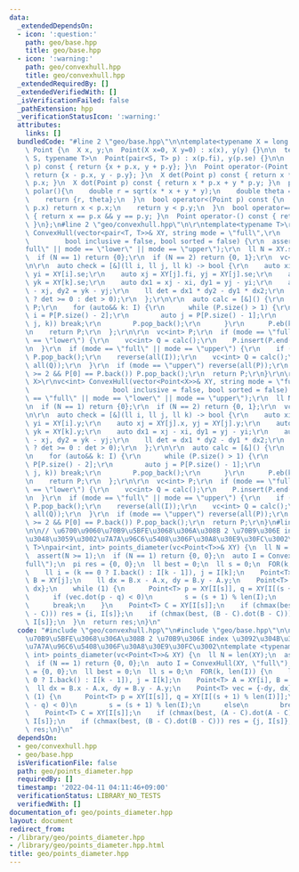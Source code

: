 ```yaml
---
data:
  _extendedDependsOn:
  - icon: ':question:'
    path: geo/base.hpp
    title: geo/base.hpp
  - icon: ':warning:'
    path: geo/convexhull.hpp
    title: geo/convexhull.hpp
  _extendedRequiredBy: []
  _extendedVerifiedWith: []
  _isVerificationFailed: false
  _pathExtension: hpp
  _verificationStatusIcon: ':warning:'
  attributes:
    links: []
  bundledCode: "#line 2 \"geo/base.hpp\"\n\ntemplate<typename X = long long>\nstruct\
    \ Point {\n  X x, y;\n  Point(X x=0, X y=0) : x(x), y(y) {}\n\n  template <typename\
    \ S, typename T>\n  Point(pair<S, T> p) : x(p.fi), y(p.se) {}\n\n  Point operator+(Point\
    \ p) const { return {x + p.x, y + p.y}; }\n  Point operator-(Point p) const {\
    \ return {x - p.x, y - p.y}; }\n  X det(Point p) const { return x * p.y - y *\
    \ p.x; }\n  X dot(Point p) const { return x * p.x + y * p.y; }\n  pair<double,double>\
    \ polar(){\n    double r = sqrt(x * x + y * y);\n    double theta = atan2(y, x);\n\
    \    return {r, theta};\n  }\n  bool operator<(Point p) const {\n    if (x !=\
    \ p.x) return x < p.x;\n    return y < p.y;\n  }\n  bool operator==(Point p) const\
    \ { return x == p.x && y == p.y; }\n  Point operator-() const { return {-x, -y};\
    \ }\n};\n#line 2 \"geo/convexhull.hpp\"\n\r\ntemplate<typename T>\r\nvector<T>\
    \ ConvexHull(vector<pair<T, T>>& XY, string mode = \"full\",\r\n             \
    \         bool inclusive = false, bool sorted = false) {\r\n  assert(mode == \"\
    full\" || mode == \"lower\" || mode == \"upper\");\r\n  ll N = XY.size();\r\n\
    \  if (N == 1) return {0};\r\n  if (N == 2) return {0, 1};\r\n  vc<int> I = argsort(XY);\r\
    \n\r\n  auto check = [&](ll i, ll j, ll k) -> bool {\r\n    auto xi = XY[i].fi,\
    \ yi = XY[i].se;\r\n    auto xj = XY[j].fi, yj = XY[j].se;\r\n    auto xk = XY[k].fi,\
    \ yk = XY[k].se;\r\n    auto dx1 = xj - xi, dy1 = yj - yi;\r\n    auto dx2 = xk\
    \ - xj, dy2 = yk - yj;\r\n    ll det = dx1 * dy2 - dy1 * dx2;\r\n    return (inclusive\
    \ ? det >= 0 : det > 0);\r\n  };\r\n\r\n  auto calc = [&]() {\r\n    vector<int>\
    \ P;\r\n    for (auto&& k: I) {\r\n      while (P.size() > 1) {\r\n        auto\
    \ i = P[P.size() - 2];\r\n        auto j = P[P.size() - 1];\r\n        if (check(i,\
    \ j, k)) break;\r\n        P.pop_back();\r\n      }\r\n      P.eb(k);\r\n    }\r\
    \n    return P;\r\n  };\r\n\r\n  vc<int> P;\r\n  if (mode == \"full\" || mode\
    \ == \"lower\") {\r\n    vc<int> Q = calc();\r\n    P.insert(P.end(), all(Q));\r\
    \n  }\r\n  if (mode == \"full\" || mode == \"upper\") {\r\n    if (!P.empty())\
    \ P.pop_back();\r\n    reverse(all(I));\r\n    vc<int> Q = calc();\r\n    P.insert(P.end(),\
    \ all(Q));\r\n  }\r\n  if (mode == \"upper\") reverse(all(P));\r\n  if(len(P)\
    \ >= 2 && P[0] == P.back()) P.pop_back();\r\n  return P;\r\n}\r\n\r\ntemplate<typename\
    \ X>\r\nvc<int> ConvexHull(vector<Point<X>>& XY, string mode = \"full\",\r\n \
    \                     bool inclusive = false, bool sorted = false) {\r\n  assert(mode\
    \ == \"full\" || mode == \"lower\" || mode == \"upper\");\r\n  ll N = XY.size();\r\
    \n  if (N == 1) return {0};\r\n  if (N == 2) return {0, 1};\r\n  vc<int> I = argsort(XY);\r\
    \n\r\n  auto check = [&](ll i, ll j, ll k) -> bool {\r\n    auto xi = XY[i].x,\
    \ yi = XY[i].y;\r\n    auto xj = XY[j].x, yj = XY[j].y;\r\n    auto xk = XY[k].x,\
    \ yk = XY[k].y;\r\n    auto dx1 = xj - xi, dy1 = yj - yi;\r\n    auto dx2 = xk\
    \ - xj, dy2 = yk - yj;\r\n    ll det = dx1 * dy2 - dy1 * dx2;\r\n    return (inclusive\
    \ ? det >= 0 : det > 0);\r\n  };\r\n\r\n  auto calc = [&]() {\r\n    vc<int> P;\r\
    \n    for (auto&& k: I) {\r\n      while (P.size() > 1) {\r\n        auto i =\
    \ P[P.size() - 2];\r\n        auto j = P[P.size() - 1];\r\n        if (check(i,\
    \ j, k)) break;\r\n        P.pop_back();\r\n      }\r\n      P.eb(k);\r\n    }\r\
    \n    return P;\r\n  };\r\n\r\n  vc<int> P;\r\n  if (mode == \"full\" || mode\
    \ == \"lower\") {\r\n    vc<int> Q = calc();\r\n    P.insert(P.end(), all(Q));\r\
    \n  }\r\n  if (mode == \"full\" || mode == \"upper\") {\r\n    if (!P.empty())\
    \ P.pop_back();\r\n    reverse(all(I));\r\n    vc<int> Q = calc();\r\n    P.insert(P.end(),\
    \ all(Q));\r\n  }\r\n  if (mode == \"upper\") reverse(all(P));\r\n  if(len(P)\
    \ >= 2 && P[0] == P.back()) P.pop_back();\r\n  return P;\r\n}\n#line 3 \"geo/points_diameter.hpp\"\
    \n\n// \u6700\u9060\u70B9\u5BFE\u3068\u306A\u308B 2 \u70B9\u306E index \u3092\u304B\
    \u3048\u3059\u3002\u7A7A\u96C6\u5408\u306F\u30A8\u30E9\u30FC\u3002\ntemplate <typename\
    \ T>\npair<int, int> points_diameter(vc<Point<T>>& XY) {\n  ll N = len(XY);\n\
    \  assert(N >= 1);\n  if (N == 1) return {0, 0};\n  auto I = ConvexHull(XY, \"\
    full\");\n  pi res = {0, 0};\n  ll best = 0;\n  ll s = 0;\n  FOR(k, len(I)) {\n\
    \    ll i = (k == 0 ? I.back() : I[k - 1]), j = I[k];\n    Point<T> A = XY[i],\
    \ B = XY[j];\n    ll dx = B.x - A.x, dy = B.y - A.y;\n    Point<T> vec = {-dy,\
    \ dx};\n    while (1) {\n      Point<T> p = XY[I[s]], q = XY[I[(s + 1) % len(I)]];\n\
    \      if (vec.dot(p - q) < 0)\n        s = (s + 1) % len(I);\n      else\n  \
    \      break;\n    }\n    Point<T> C = XY[I[s]];\n    if (chmax(best, (A - C).dot(A\
    \ - C))) res = {i, I[s]};\n    if (chmax(best, (B - C).dot(B - C))) res = {j,\
    \ I[s]};\n  }\n  return res;\n}\n"
  code: "#include \"geo/convexhull.hpp\"\n#include \"geo/base.hpp\"\n\n// \u6700\u9060\
    \u70B9\u5BFE\u3068\u306A\u308B 2 \u70B9\u306E index \u3092\u304B\u3048\u3059\u3002\
    \u7A7A\u96C6\u5408\u306F\u30A8\u30E9\u30FC\u3002\ntemplate <typename T>\npair<int,\
    \ int> points_diameter(vc<Point<T>>& XY) {\n  ll N = len(XY);\n  assert(N >= 1);\n\
    \  if (N == 1) return {0, 0};\n  auto I = ConvexHull(XY, \"full\");\n  pi res\
    \ = {0, 0};\n  ll best = 0;\n  ll s = 0;\n  FOR(k, len(I)) {\n    ll i = (k ==\
    \ 0 ? I.back() : I[k - 1]), j = I[k];\n    Point<T> A = XY[i], B = XY[j];\n  \
    \  ll dx = B.x - A.x, dy = B.y - A.y;\n    Point<T> vec = {-dy, dx};\n    while\
    \ (1) {\n      Point<T> p = XY[I[s]], q = XY[I[(s + 1) % len(I)]];\n      if (vec.dot(p\
    \ - q) < 0)\n        s = (s + 1) % len(I);\n      else\n        break;\n    }\n\
    \    Point<T> C = XY[I[s]];\n    if (chmax(best, (A - C).dot(A - C))) res = {i,\
    \ I[s]};\n    if (chmax(best, (B - C).dot(B - C))) res = {j, I[s]};\n  }\n  return\
    \ res;\n}\n"
  dependsOn:
  - geo/convexhull.hpp
  - geo/base.hpp
  isVerificationFile: false
  path: geo/points_diameter.hpp
  requiredBy: []
  timestamp: '2022-04-11 04:11:46+09:00'
  verificationStatus: LIBRARY_NO_TESTS
  verifiedWith: []
documentation_of: geo/points_diameter.hpp
layout: document
redirect_from:
- /library/geo/points_diameter.hpp
- /library/geo/points_diameter.hpp.html
title: geo/points_diameter.hpp
---
```

